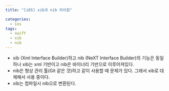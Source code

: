 ```yaml
---
title: "[iOS] xib과 nib 차이점"

categories:
  - ios
tags:
  - swift
  - xib
  - nib
---
```


- xib (Xml Interface Builder)하고 nib (NeXT Interface Builder)의 기능은 동일하나 xib는 xml 기반이고 nib은 바이너리 기반으로 이루어져있다.
- nib은 형상 관리 툴(Git 같은 것)하고 같이 사용할 때 문제가 있다. 그래서 xib로 대체해서 사용 중이다.
- xib는 컴파일시 nib으로 변환된다.